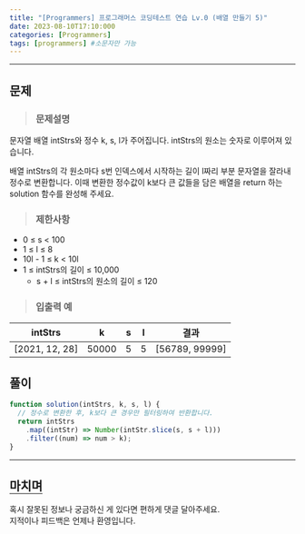 ```yaml
---
title: "[Programmers] 프로그래머스 코딩테스트 연습 Lv.0 (배열 만들기 5)"
date: 2023-08-10T17:10:000
categories: [Programmers]
tags: [programmers] #소문자만 가능
---
```


---

## <b>문제</b>

<h3><blockquote>문제설명
</blockquote></h3>

문자열 배열 intStrs와 정수 k, s, l가 주어집니다. intStrs의 원소는 숫자로 이루어져 있습니다.

배열 intStrs의 각 원소마다 s번 인덱스에서 시작하는 길이 l짜리 부분 문자열을 잘라내 정수로 변환합니다. 이때 변환한 정수값이 k보다 큰 값들을 담은 배열을 return 하는 solution 함수를 완성해 주세요.

<h3><blockquote>제한사항
</blockquote></h3>

- 0 ≤ s < 100
- 1 ≤ l ≤ 8
- 10l - 1 ≤ k < 10l
- 1 ≤ intStrs의 길이 ≤ 10,000
  - s + l ≤ intStrs의 원소의 길이 ≤ 120

<h3><blockquote>입출력 예
</blockquote></h3>

| intStrs        |   k   |  s  |  l  | 결과           |
| -------------- | :---: | :-: | :-: | -------------- |
| [2021, 12, 28] | 50000 |  5  |  5  | [56789, 99999] |

## <b>풀이</b>

```js
function solution(intStrs, k, s, l) {
  // 정수로 변환한 후, k보다 큰 경우만 필터링하여 반환합니다.
  return intStrs
    .map((intStr) => Number(intStr.slice(s, s + l)))
    .filter((num) => num > k);
}
```

---

## <b style="border-bottom:2px solid gray"><b>마치며</b></b>

<P>혹시 잘못된 정보나 궁금하신 게 있다면 편하게 댓글 달아주세요.<br/>
지적이나 피드백은 언제나 환영입니다.</p>
